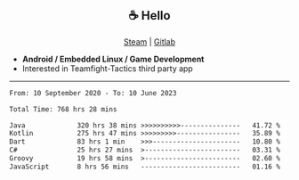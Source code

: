 <h2 align="center"> ☕ Hello </h2>

<p align="center">
  <a href="https://steamcommunity.com/id/Niforances/">Steam</a> |
  <a href="https://gitlab.com/niforances">Gitlab</a>
</p>

 - **Android / Embedded Linux / Game Development**
 - Interested in Teamfight-Tactics third party app

------

<!--START_SECTION:waka-->

```txt
From: 10 September 2020 - To: 10 June 2023

Total Time: 768 hrs 28 mins

Java             320 hrs 38 mins >>>>>>>>>>---------------   41.72 %
Kotlin           275 hrs 47 mins >>>>>>>>>----------------   35.89 %
Dart             83 hrs 1 min    >>>----------------------   10.80 %
C#               25 hrs 27 mins  >------------------------   03.31 %
Groovy           19 hrs 58 mins  >------------------------   02.60 %
JavaScript       8 hrs 56 mins   -------------------------   01.16 %
```

<!--END_SECTION:waka-->
